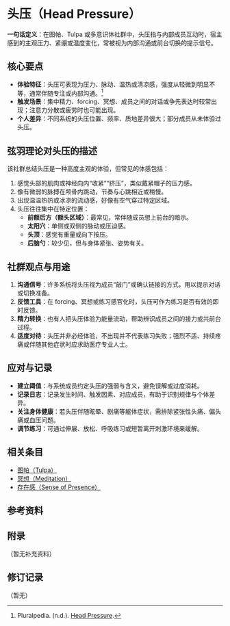 # 头压（Head Pressure）

**一句话定义**：在图帕、Tulpa 或多意识体社群中，头压指与内部成员互动时，宿主感到的主观压力、紧绷或温度变化，常被视为内部沟通或前台切换的提示信号。

## 核心要点

- **体验特征**：头压可表现为压力、脉动、温热或清凉感，强度从轻微到明显不等，通常伴随专注或内部沟通。[^headpressure-pluralpedia]
- **触发场景**：集中精力、forcing、冥想、成员之间的对话或争先表达时较常出现；注意力分散或疲劳时也可能出现。
- **个人差异**：不同系统的头压位置、频率、质地差异很大；部分成员从未体验过头压。

## 弦羽理论对头压的描述

该社群总结头压是一种高度主观的体验，但常见的体感包括：

1. 感觉头部的肌肉或神经向内“收紧”“挤压”，类似戴紧帽子的压力感。
2. 像有微弱的脉搏在颅骨内跳动，节奏与心跳相近或稍慢。
3. 出现温温热热或冰凉的流动感，好像有空气穿过特定区域。
4. 头压往往集中在特定位置：
   - **前额后方（额头区域）**：最常见，常伴随成员想上前台的暗示。
   - **太阳穴**：单侧或双侧的脉动或压迫感。
   - **头顶**：感觉有重量或向下按压。
   - **后脑勺**：较少见，但与身体紧张、姿势有关。

## 社群观点与用途

1. **沟通信号**：许多系统将头压视为成员“敲门”或确认链接的方式，用以提示对话或切换准备。
2. **反馈工具**：在 forcing、冥想或练习感官化时，头压可作为练习是否有效的即时反馈。
3. **精力转换**：也有人把头压体验为能量流动，帮助辨识成员之间的接力或共前台过程。
4. **适度对待**：头压并非必经体验，不出现并不代表练习失败；强烈不适、持续疼痛或伴随其他症状时应求助医疗专业人士。

## 应对与记录

- **建立阈值**：与系统成员约定头压的强弱与含义，避免误解或过度消耗。
- **记录日志**：记录发生时间、触发因素、对应成员，有助于识别规律与个体差异。
- **关注身体健康**：若头压伴随眩晕、剧痛等躯体症状，需排除紧张性头痛、偏头痛或血压问题。
- **调节练习**：可通过伸展、放松、呼吸练习或短暂离开刺激环境来缓解。

## 相关条目

- [图帕（Tulpa）](entries/系统角色与类型/Tulpa.md)
- [冥想（Meditation）](entries/实践与支持/Meditation.md)
- [存在感（Sense of Presence）](entries/系统体验与机制/Sense-Of-Presence.md)

## 参考资料

[^headpressure-pluralpedia]: Pluralpedia. (n.d.). [Head Pressure](https://pluralpedia.org/w/Head_pressure).

## 附录

（暂无补充资料）

## 修订记录

（暂无）
